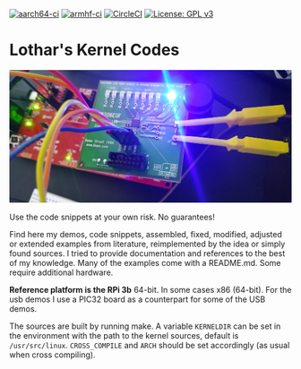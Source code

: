[![aarch64-ci](https://github.com/Rubusch/c_linux/actions/workflows/aarch64-ci.yml/badge.svg)](https://github.com/Rubusch/c_linux/actions/workflows/aarch64-ci.yml)
[![armhf-ci](https://github.com/Rubusch/c_linux/actions/workflows/armhf-ci.yml/badge.svg)](https://github.com/Rubusch/c_linux/actions/workflows/armhf-ci.yml)
[![CircleCI](https://dl.circleci.com/status-badge/img/gh/Rubusch/c_linux/tree/master.svg?style=shield)](https://dl.circleci.com/status-badge/redirect/gh/Rubusch/c_linux/tree/master)
[![License: GPL v3](https://img.shields.io/badge/License-GPL%20v3-blue.svg)](https://www.gnu.org/licenses/gpl-3.0.html)


# Lothar's Kernel Codes

![Hardware](./pics/screenshot01.jpg)  

Use the code snippets at your own risk. No guarantees!  

Find here my demos, code snippets, assembled, fixed, modified, adjusted or extended examples from literature, reimplemented by the idea or simply found sources. I tried to provide documentation and references to the best of my knowledge. Many of the examples come with a README.md. Some require additional hardware.  

**Reference platform is the RPi 3b** 64-bit. In some cases x86 (64-bit). For the usb demos I use a PIC32 board as a counterpart for some of the USB demos.  

The sources are built by running make. A variable `KERNELDIR` can be set in the environment with the path to the kernel sources, default is `/usr/src/linux`. `CROSS_COMPILE` and `ARCH` should be set accordingly (as usual when cross compiling).  
